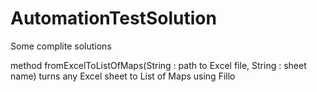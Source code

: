# AutomationTestSolution

 Some complite solutions
 
method fromExcelToListOfMaps(String : path to Excel file, String : sheet name) turns any Excel sheet to List of Maps using Fillo 
